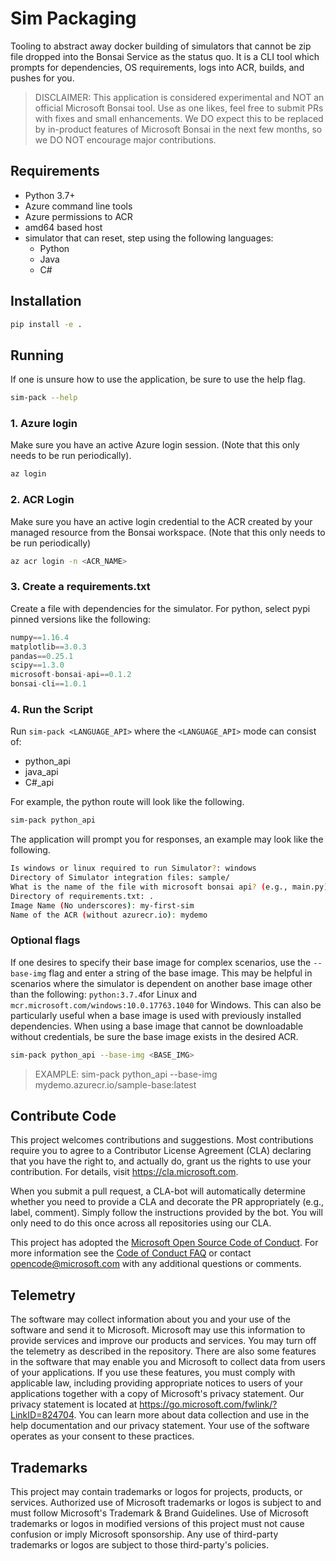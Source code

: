 # Sim Packaging
Tooling to abstract away docker building of simulators that cannot be zip file dropped into the Bonsai Service as the status quo. It is a CLI tool which prompts for dependencies, OS requirements, logs into ACR, builds, and pushes for you.

> DISCLAIMER: This application is considered experimental and NOT an official Microsoft Bonsai tool. Use as one likes, feel free to submit PRs with fixes and small enhancements. We DO expect this to be replaced by in-product features of Microsoft Bonsai in the next few months, so we DO NOT encourage major contributions. 

## Requirements
- Python 3.7+
- Azure command line tools
- Azure permissions to ACR
- amd64 based host
- simulator that can reset, step using the following languages:
    - Python
    - Java
    - C#

## Installation
```bash
pip install -e .
```

## Running
If one is unsure how to use the application, be sure to use the help flag.
```bash
sim-pack --help
```

### 1. Azure login
Make sure you have an active Azure login session.
(Note that this only needs to be run periodically).

```bash
az login
```

### 2. ACR Login
Make sure you have an active login credential to the ACR created by your managed resource from the Bonsai workspace. 
(Note that this only needs to be run periodically)

```bash
az acr login -n <ACR_NAME>
```

### 3. Create a requirements.txt
Create a file with dependencies for the simulator. For python, select pypi pinned versions like the following:

```javascript
numpy==1.16.4
matplotlib==3.0.3
pandas==0.25.1
scipy==1.3.0
microsoft-bonsai-api==0.1.2
bonsai-cli==1.0.1
```

### 4. Run the Script

Run `sim-pack <LANGUAGE_API>` where the `<LANGUAGE_API>` mode can consist of:
- python_api
- java_api
- C#_api

For example, the python route will look like the following.

```bash
sim-pack python_api
```

The application will prompt you for responses, an example may look like the following.

```bash
Is windows or linux required to run Simulator?: windows
Directory of Simulator integration files: sample/
What is the name of the file with microsoft bonsai api? (e.g., main.py): main.py
Directory of requirements.txt: .
Image Name (No underscores): my-first-sim
Name of the ACR (without azurecr.io): mydemo
```

### Optional flags

If one desires to specify their base image for complex scenarios, use the `--base-img` flag and enter a string of the base image. This may be helpful in scenarios where the simulator is dependent on another base image other than the following: `python:3.7.4`for Linux and `mcr.microsoft.com/windows:10.0.17763.1040` for Windows. This can also be particularly useful when a base image is used with previously installed dependencies. When using a base image that cannot be downloadable without credentials, be sure the base image exists in the desired ACR.

```bash
sim-pack python_api --base-img <BASE_IMG>
```

>EXAMPLE: sim-pack python_api --base-img mydemo.azurecr.io/sample-base:latest

## Contribute Code
This project welcomes contributions and suggestions. Most contributions require you to
agree to a Contributor License Agreement (CLA) declaring that you have the right to,
and actually do, grant us the rights to use your contribution. For details, visit
https://cla.microsoft.com.

When you submit a pull request, a CLA-bot will automatically determine whether you need
to provide a CLA and decorate the PR appropriately (e.g., label, comment). Simply follow the
instructions provided by the bot. You will only need to do this once across all repositories using our CLA.

This project has adopted the [Microsoft Open Source Code of Conduct](https://opensource.microsoft.com/codeofconduct/).
For more information see the [Code of Conduct FAQ](https://opensource.microsoft.com/codeofconduct/faq/)
or contact [opencode@microsoft.com](mailto:opencode@microsoft.com) with any additional questions or comments.

## Telemetry
The software may collect information about you and your use of the software and send it to Microsoft. Microsoft may use this information to provide services and improve our products and services. You may turn off the telemetry as described in the repository. There are also some features in the software that may enable you and Microsoft to collect data from users of your applications. If you use these features, you must comply with applicable law, including providing appropriate notices to users of your applications together with a copy of Microsoft's privacy statement. Our privacy statement is located at https://go.microsoft.com/fwlink/?LinkID=824704. You can learn more about data collection and use in the help documentation and our privacy statement. Your use of the software operates as your consent to these practices.

## Trademarks
This project may contain trademarks or logos for projects, products, or services. Authorized use of Microsoft trademarks or logos is subject to and must follow Microsoft's Trademark & Brand Guidelines. Use of Microsoft trademarks or logos in modified versions of this project must not cause confusion or imply Microsoft sponsorship. Any use of third-party trademarks or logos are subject to those third-party's policies.